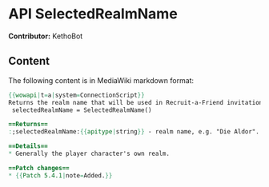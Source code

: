 # API SelectedRealmName

**Contributor:** KethoBot

## Content

The following content is in MediaWiki markdown format:

```mediawiki
{{wowapi|t=a|system=ConnectionScript}}
Returns the realm name that will be used in Recruit-a-Friend invitations.
 selectedRealmName = SelectedRealmName()

==Returns==
:;selectedRealmName:{{apitype|string}} - realm name, e.g. "Die Aldor".

==Details==
* Generally the player character's own realm.

==Patch changes==
* {{Patch 5.4.1|note=Added.}}
```